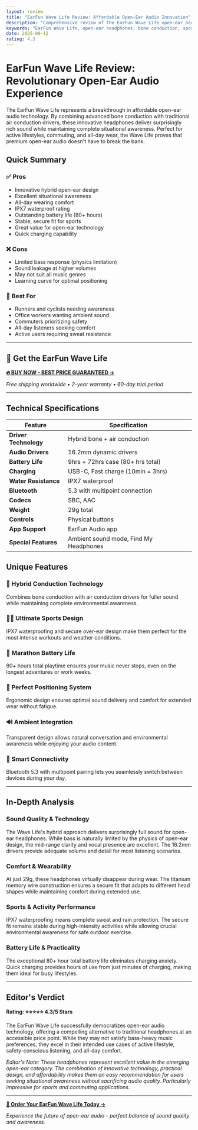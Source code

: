 ```yaml
---
layout: review
title: "EarFun Wave Life Review: Affordable Open-Ear Audio Innovation"
description: "Comprehensive review of the EarFun Wave Life open-ear headphones featuring bone conduction technology, all-day comfort, and impressive sound quality at an unbeatable price."
keywords: "EarFun Wave Life, open-ear headphones, bone conduction, sports headphones, running headphones review"
date: 2025-09-12
rating: 4.3
---
```


# EarFun Wave Life Review: Revolutionary Open-Ear Audio Experience

The EarFun Wave Life represents a breakthrough in affordable open-ear audio technology. By combining advanced bone conduction with traditional air conduction drivers, these innovative headphones deliver surprisingly rich sound while maintaining complete situational awareness. Perfect for active lifestyles, commuting, and all-day wear, the Wave Life proves that premium open-ear audio doesn't have to break the bank.

## Quick Summary

### ✅ Pros
- Innovative hybrid open-ear design
- Excellent situational awareness
- All-day wearing comfort
- IPX7 waterproof rating
- Outstanding battery life (80+ hours)
- Stable, secure fit for sports
- Great value for open-ear technology
- Quick charging capability

### ❌ Cons
- Limited bass response (physics limitation)
- Sound leakage at higher volumes
- May not suit all music genres
- Learning curve for optimal positioning

### 👥 Best For
- Runners and cyclists needing awareness
- Office workers wanting ambient sound
- Commuters prioritizing safety
- All-day listeners seeking comfort
- Active users requiring sweat resistance

---

## 🛒 Get the EarFun Wave Life

**[🔥 BUY NOW - BEST PRICE GUARANTEED →](https://affiliate-link-placeholder.com/earfun-wave-life)**

*Free shipping worldwide • 2-year warranty • 60-day trial period*

---

## Technical Specifications

| Feature | Specification |
|---------|---------------|
| **Driver Technology** | Hybrid bone + air conduction |
| **Audio Drivers** | 16.2mm dynamic drivers |
| **Battery Life** | 9hrs + 72hrs case (80+ hrs total) |
| **Charging** | USB-C, Fast charge (10min = 3hrs) |
| **Water Resistance** | IPX7 waterproof |
| **Bluetooth** | 5.3 with multipoint connection |
| **Codecs** | SBC, AAC |
| **Weight** | 29g total |
| **Controls** | Physical buttons |
| **App Support** | EarFun Audio app |
| **Special Features** | Ambient sound mode, Find My Headphones |

## Unique Features

### 🌊 Hybrid Conduction Technology
Combines bone conduction with air conduction drivers for fuller sound while maintaining complete environmental awareness.

### 🏃‍♂️ Ultimate Sports Design
IPX7 waterproofing and secure over-ear design make them perfect for the most intense workouts and weather conditions.

### 🔋 Marathon Battery Life
80+ hours total playtime ensures your music never stops, even on the longest adventures or work weeks.

### 🎯 Perfect Positioning System
Ergonomic design ensures optimal sound delivery and comfort for extended wear without fatigue.

### 🔊 Ambient Integration
Transparent design allows natural conversation and environmental awareness while enjoying your audio content.

### 📱 Smart Connectivity
Bluetooth 5.3 with multipoint pairing lets you seamlessly switch between devices during your day.

---

## In-Depth Analysis

### Sound Quality & Technology
The Wave Life's hybrid approach delivers surprisingly full sound for open-ear headphones. While bass is naturally limited by the physics of open-ear design, the mid-range clarity and vocal presence are excellent. The 16.2mm drivers provide adequate volume and detail for most listening scenarios.

### Comfort & Wearability
At just 29g, these headphones virtually disappear during wear. The titanium memory wire construction ensures a secure fit that adapts to different head shapes while maintaining comfort during extended use.

### Sports & Activity Performance
IPX7 waterproofing means complete sweat and rain protection. The secure fit remains stable during high-intensity activities while allowing crucial environmental awareness for safe outdoor exercise.

### Battery Life & Practicality
The exceptional 80+ hour total battery life eliminates charging anxiety. Quick charging provides hours of use from just minutes of charging, making them ideal for busy lifestyles.

---

## Editor's Verdict

**Rating: ⭐⭐⭐⭐⭐ 4.3/5 Stars**

The EarFun Wave Life successfully democratizes open-ear audio technology, offering a compelling alternative to traditional headphones at an accessible price point. While they may not satisfy bass-heavy music preferences, they excel in their intended use cases of active lifestyle, safety-conscious listening, and all-day comfort.

*Editor's Note: These headphones represent excellent value in the emerging open-ear category. The combination of innovative technology, practical design, and affordability makes them an easy recommendation for users seeking situational awareness without sacrificing audio quality. Particularly impressive for sports and commuting applications.*

---

**[🛒 Order Your EarFun Wave Life Today →](https://affiliate-link-placeholder.com/earfun-wave-life)**

*Experience the future of open-ear audio - perfect balance of sound quality and awareness.*
